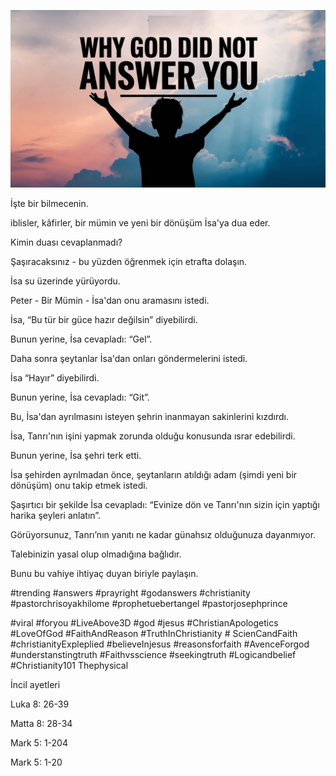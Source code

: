 ![Video cover image](../cover.jpg "cover photo")

İşte bir bilmecenin.

iblisler, kâfirler, bir mümin ve yeni bir dönüşüm İsa'ya dua eder.

Kimin duası cevaplanmadı?

Şaşıracaksınız - bu yüzden öğrenmek için etrafta dolaşın.

İsa su üzerinde yürüyordu.

Peter - Bir Mümin - İsa'dan onu aramasını istedi.

İsa, “Bu tür bir güce hazır değilsin” diyebilirdi.

Bunun yerine, İsa cevapladı: “Gel”.

Daha sonra şeytanlar İsa'dan onları göndermelerini istedi.

İsa “Hayır” diyebilirdi.

Bunun yerine, İsa cevapladı: “Git”.

Bu, İsa'dan ayrılmasını isteyen şehrin inanmayan sakinlerini kızdırdı.

İsa, Tanrı'nın işini yapmak zorunda olduğu konusunda ısrar edebilirdi.

Bunun yerine, İsa şehri terk etti.

İsa şehirden ayrılmadan önce, şeytanların atıldığı adam (şimdi yeni bir dönüşüm) onu takip etmek istedi.

Şaşırtıcı bir şekilde İsa cevapladı: “Evinize dön ve Tanrı'nın sizin için yaptığı harika şeyleri anlatın”.

Görüyorsunuz, Tanrı’nın yanıtı ne kadar günahsız olduğunuza dayanmıyor.

Talebinizin yasal olup olmadığına bağlıdır.

Bunu bu vahiye ihtiyaç duyan biriyle paylaşın.

#trending #answers #prayright #godanswers #christianity #pastorchrisoyakhilome #prophetuebertangel #pastorjosephprince

#viral #foryou #LiveAbove3D #god #jesus #ChristianApologetics #LoveOfGod #FaithAndReason #TruthInChristianity # ScienCandFaith #christianityExpleplied #believeInjesus #reasonsforfaith #AvenceForgod #understanstingtruth #Faithvsscience #seekingtruth #Logicandbelief #Christianity101 Thephysical

İncil ayetleri  

Luka 8: 26-39

Matta 8: 28-34

Mark 5: 1-204

Mark 5: 1-20